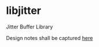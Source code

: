 # libjitter
Jitter Buffer Library

Design notes shall be captured [here](https://github.com/Quicr/quicr-designs/blob/main/architecture/jitter-buffer.md)
